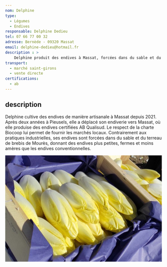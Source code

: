 ```yaml
---
nom: Delphine
type: 
  - Légumes
  - Endives                          
responsable: Delphine Dedieu
tel: 07 66 77 00 32
adresse: Bernède - 09320 Massat
email: delphine-dedieu@hotmail.fr
description : >
    Delphine produit des endives à Massat, forcées dans du sable et du terreau, offrant une qualité artisanale certifiée AB Qualisud, plus fermes et moins amères que les endives industrielles.
transport:
  - marché saint-girons
  - vente directe
certifications:
  - ab
---
```


## description

Delphine cultive des endives de manière artisanale à Massat depuis 2021. Après deux années à Pieusels, elle a déplacé son endiverie vers Massat, où elle produise des endives certifiées AB Qualisud. Le respect de la charte Biocoop lui permet de fournir les marchés locaux. Contrairement aux pratiques industrielles, ses endives sont forcées dans du sable et du terreau de brebis de Mourès, donnant des endives plus petites, fermes et moins amères que les endives conventionnelles.

![Delphine & Manou](./media/delphine-et-manou.jpg)

